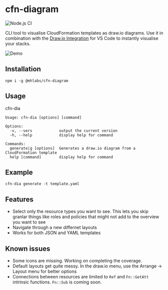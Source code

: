 # cfn-diagram
![Node.js CI](https://github.com/mhlabs/cfn-diagram/workflows/Node.js%20CI/badge.svg)

CLI tool to visualise CloudFormation templates as draw.io diagrams. Use it in combination with the [Draw.io Integration](https://marketplace.visualstudio.com/items?itemName=hediet.vscode-drawio) for VS Code to instantly visualise your stacks.

![Demo](https://raw.githubusercontent.com/mhlabs/cfn-diagram/master/demo.gif)

## Installation
`npm i -g @mhlabs/cfn-diagram`

## Usage
cfn-dia
```
Usage: cfn-dia [options] [command]

Options:
  -v, --vers            output the current version
  -h, --help            display help for command

Commands:
  generate|g [options]  Generates a draw.io diagram from a CloudFormation template
  help [command]        display help for command
```

## Example 
```
cfn-dia generate -t template.yaml
```

## Features 
* Select only the resource types you want to see. This lets you skip granlar things like roles and policies that might not add to the overview you want to see
* Navigate through a new differnet layouts
* Works for both JSON and YAML templates

## Known issues
* Some icons are missing. Working on completing the coverage.
* Default layouts get quite messy. In the draw.io menu, use the Arrange -> Layout menu for better options
* Connections between resources are limited to `Ref` and `Fn::GetAtt` intrinsic functions. `Fn::Sub` is coming soon.
